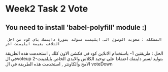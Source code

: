 # Week2 Task 2 Vote


## You need to install 'babel-polyfill' module :)

#### <div dir="rtl">
     المشكلة : صعوبة الوصول الى ايليمنت متولد بصورة داينمك باي كود من اجل التلاعب بقيمة ايليمنت اخر
الحل : طريقتين
1- باستخدام الانلاين كود في فكشن الاون كلك , استخدمت هذه الطريقة في الvoteup
2-بتوليد لسنر داينمك اعتمادا على توحيد الكلاس والايدي الخاص بايلمينت الامج والكاونتر , استخدمت هذه الطريقة في ال voteDown
  
</div>
